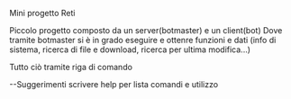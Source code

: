 Mini progetto Reti 

Piccolo progetto composto da un server(botmaster) e un client(bot)
Dove tramite botmaster si è in grado eseguire e ottenre funzioni e dati (info di sistema, ricerca di file e download, ricerca per ultima modifica...)

Tutto ciò tramite riga di comando

--Suggerimenti 
  scrivere help per lista comandi e utilizzo
